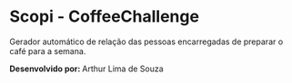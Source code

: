 
<h1>Scopi - CoffeeChallenge</h1>
<p>Gerador automático de relação das pessoas encarregadas de preparar o café para a semana.</p>
<strong>Desenvolvido por: </strong> Arthur Lima de Souza
